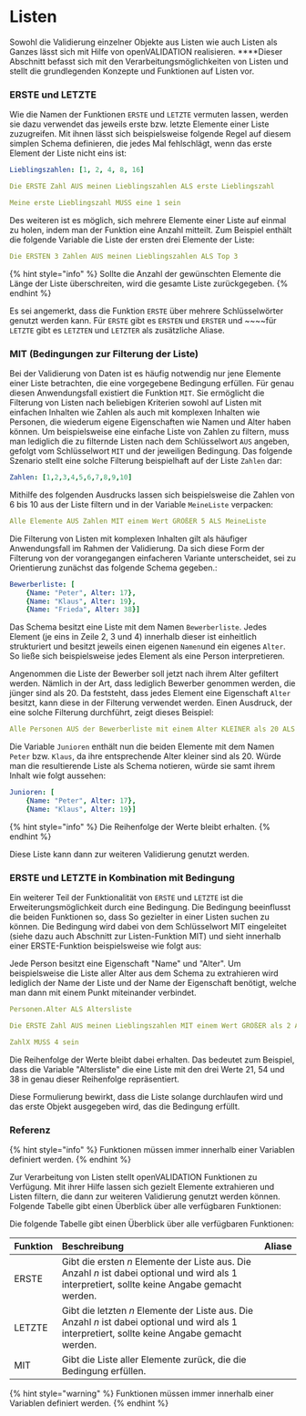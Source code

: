 # Listen

Sowohl die Validierung einzelner Objekte aus Listen wie auch Listen als Ganzes lässt sich mit Hilfe von openVALIDATION realisieren. ****Dieser Abschnitt befasst sich mit den Verarbeitungsmöglichkeiten von Listen und stellt die grundlegenden Konzepte und Funktionen auf Listen vor. 



### ERSTE und LETZTE

Wie die Namen der Funktionen `ERSTE` und `LETZTE` vermuten lassen, werden sie dazu verwendet das jeweils erste bzw. letzte Elemente einer Liste zuzugreifen. Mit ihnen lässt sich beispielsweise folgende Regel auf diesem simplen Schema definieren, die jedes Mal fehlschlägt, wenn das erste Element der Liste nicht eins ist:

```yaml
Lieblingszahlen: [1, 2, 4, 8, 16]
```

```yaml
Die ERSTE Zahl AUS meinen Lieblingszahlen ALS erste Lieblingszahl

Meine erste Lieblingszahl MUSS eine 1 sein
```

Des weiteren ist es möglich, sich mehrere Elemente einer Liste auf einmal zu holen, indem man der Funktion eine Anzahl mitteilt. Zum Beispiel enthält die folgende Variable die Liste der ersten drei Elemente der Liste:

```yaml
Die ERSTEN 3 Zahlen AUS meinen Lieblingszahlen ALS Top 3
```

{% hint style="info" %}
Sollte die Anzahl der gewünschten Elemente die Länge der Liste überschreiten, wird die gesamte Liste zurückgegeben.
{% endhint %}

Es sei angemerkt, dass die Funktion `ERSTE` über mehrere Schlüsselwörter genutzt werden kann. Für `ERSTE` gibt es `ERSTEN` und `ERSTER` und ~~~~für `LETZTE` gibt es `LETZTEN` und `LETZTER` als zusätzliche Aliase.

#### 

### MIT \(Bedingungen zur Filterung der Liste\)

Bei der Validierung von Daten ist es häufig notwendig nur jene Elemente einer Liste betrachten, die eine vorgegebene Bedingung erfüllen. Für genau diesen Anwendungsfall existiert die Funktion `MIT`. Sie ermöglicht die  Filterung von Listen nach beliebigen Kriterien sowohl auf Listen mit einfachen Inhalten wie Zahlen als auch mit komplexen Inhalten wie Personen, die wiederum eigene Eigenschaften wie Namen und Alter haben können. Um beispielsweise eine einfache Liste von Zahlen zu filtern, muss man lediglich die zu filternde Listen nach dem Schlüsselwort `AUS` angeben, gefolgt vom Schlüsselwort `MIT` und der jeweiligen Bedingung. Das folgende Szenario stellt eine solche Filterung beispielhaft auf der Liste `Zahlen` dar:

```yaml
Zahlen: [1,2,3,4,5,6,7,8,9,10]
```

Mithilfe des folgenden Ausdrucks lassen sich beispielsweise die Zahlen von 6 bis 10 aus der Liste filtern und in der Variable `MeineListe` verpacken:

```yaml
Alle Elemente AUS Zahlen MIT einem Wert GRÖßER 5 ALS MeineListe
```

Die Filterung von Listen mit komplexen Inhalten gilt als häufiger Anwendungsfall im Rahmen der Validierung. Da sich diese Form der Filterung von der vorangegangen einfacheren Variante unterscheidet, sei zu Orientierung zunächst das folgende Schema gegeben.:

```yaml
Bewerberliste: [
    {Name: "Peter", Alter: 17},
    {Name: "Klaus", Alter: 19},
    {Name: "Frieda", Alter: 38}]
```

Das Schema besitzt eine Liste mit dem Namen `Bewerberliste`. Jedes Element \(je eins in Zeile 2, 3 und 4\) innerhalb dieser ist einheitlich strukturiert und besitzt jeweils einen eigenen `Namen`und ein eigenes `Alter`. So ließe sich beispielsweise jedes Element als eine Person interpretieren.

Angenommen die Liste der Bewerber soll jetzt nach ihrem Alter gefiltert werden. Nämlich in der Art, dass lediglich Bewerber genommen werden, die jünger sind als 20. Da feststeht, dass jedes Element eine Eigenschaft `Alter` besitzt, kann diese in der Filterung verwendet werden. Einen Ausdruck, der eine solche Filterung durchführt, zeigt dieses Beispiel:

```yaml
Alle Personen AUS der Bewerberliste mit einem Alter KLEINER als 20 ALS Junioren
```

Die Variable `Junioren` enthält nun die beiden Elemente mit dem Namen `Peter` bzw. `Klaus`, da ihre entsprechende Alter kleiner sind als 20. Würde man die resultierende Liste als Schema notieren, würde sie samt ihrem Inhalt wie folgt aussehen:

```yaml
Junioren: [
    {Name: "Peter", Alter: 17},
    {Name: "Klaus", Alter: 19}]
```

{% hint style="info" %}
Die Reihenfolge der Werte bleibt erhalten.
{% endhint %}

Diese Liste kann dann zur weiteren Validierung genutzt werden.



### ERSTE und LETZTE in Kombination mit Bedingung

Ein weiterer Teil der Funktionalität von `ERSTE` und `LETZTE` ist die Erweiterungsmöglichkeit durch eine Bedingung. Die Bedingung beeinflusst die beiden Funktionen so, dass So gezielter in einer Listen suchen zu können. Die Bedingung wird dabei von dem Schlüsselwort MIT eingeleitet \(siehe dazu auch Abschnitt zur Listen-Funktion MIT\) und sieht innerhalb einer ERSTE-Funktion beispielsweise wie folgt aus:

Jede Person besitzt eine Eigenschaft "Name" und "Alter". Um beispielsweise die Liste aller Alter aus dem Schema zu extrahieren wird lediglich der Name der Liste und der Name der Eigenschaft benötigt, welche man dann mit einem Punkt miteinander verbindet. 

```yaml
Personen.Alter ALS Altersliste
```

```yaml
Die ERSTE Zahl AUS meinen Lieblingszahlen MIT einem Wert GRÖßER als 2 ALS ZahlX

ZahlX MUSS 4 sein 
```

Die Reihenfolge der Werte bleibt dabei erhalten. Das bedeutet zum Beispiel, dass die Variable "Altersliste" die eine Liste mit den drei Werte 21, 54 und 38 in genau dieser Reihenfolge repräsentiert. 

Diese Formulierung bewirkt, dass die Liste solange durchlaufen wird und das erste Objekt ausgegeben wird, das die Bedingung erfüllt.



### Referenz

{% hint style="info" %}
Funktionen müssen immer innerhalb einer Variablen definiert werden.
{% endhint %}

Zur Verarbeitung von Listen stellt openVALIDATION Funktionen zu Verfügung. Mit ihrer Hilfe lassen sich gezielt Elemente extrahieren und Listen filtern, die dann zur weiteren Validierung genutzt werden können. Folgende Tabelle gibt einen Überblick über alle verfügbaren Funktionen:

Die folgende Tabelle gibt einen Überblick über alle verfügbaren Funktionen:

| Funktion | Beschreibung | Aliase |
| :--- | :--- | :--- |
| ERSTE | Gibt die ersten _n_ Elemente der Liste aus. Die Anzahl _n_ ist dabei optional und wird als 1 interpretiert, sollte keine Angabe gemacht werden. |  |
| LETZTE | Gibt die letzten _n_ Elemente der Liste aus. Die Anzahl _n_ ist dabei optional und wird als 1 interpretiert, sollte keine Angabe gemacht werden. |  |
| MIT | Gibt die Liste aller Elemente zurück, die die Bedingung erfüllen.  |  |

{% hint style="warning" %}
Funktionen müssen immer innerhalb einer Variablen definiert werden.
{% endhint %}



